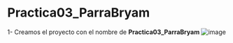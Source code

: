 # Practica03_ParraBryam
1- Creamos el proyecto con el nombre de **Practica03_ParraBryam**
![image](https://user-images.githubusercontent.com/64825176/82019033-0ee83000-964c-11ea-9c10-b7f01fea19ca.png)

